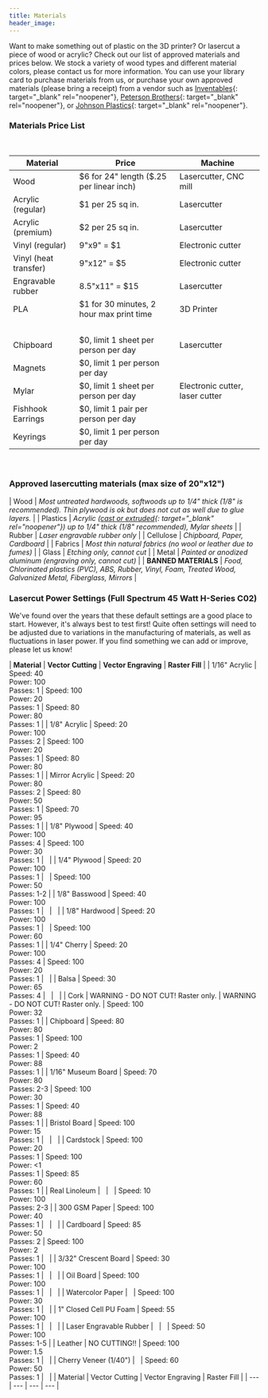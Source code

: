 ```yaml
---
title: Materials
header_image:
---
```


Want to make something out of plastic on the 3D printer? Or lasercut a piece of wood or acrylic? Check out our list of approved materials and prices below. We stock a variety of wood types and different material colors, please contact us for more information. You can use your library card to purchase materials from us, or purchase your own approved materials (please bring a receipt) from a vendor such as [Inventables](http://inventables.com){: target="_blank" rel="noopener"}, [Peterson Brothers](http://petersenplastics.com/){: target="_blank" rel="noopener"}, or [Johnson Plastics](https://www.jpplus.com/){: target="_blank" rel="noopener"}.

### Materials Price List

&nbsp;

| **Material** | **Price** | **Machine** |
| --- | --- | --- |
| Wood | $6 for 24" length ($.25 per linear inch) | Lasercutter, CNC mill |
| Acrylic (regular) | $1 per 25 sq in. | Lasercutter |
| Acrylic (premium) | $2 per 25 sq in. | Lasercutter |
| Vinyl (regular) | 9"x9" = $1 | Electronic cutter |
| Vinyl (heat transfer) | 9"x12" = $5 | Electronic cutter |
| Engravable rubber | 8\.5"x11" = $15 | Lasercutter |
| PLA | $1 for 30 minutes, 2 hour max print time | 3D Printer |
| &nbsp; | &nbsp; | &nbsp; |
| Chipboard | $0, limit 1 sheet per person per day | Lasercutter |
| Magnets | $0, limit 1 per person per day | &nbsp; |
| Mylar | $0, limit 1 sheet per person per day | Electronic cutter, laser cutter |
| Fishhook Earrings | $0, limit 1 pair per person per day | &nbsp; |
| Keyrings | $0, limit 1 per person per day | &nbsp; |

#### &nbsp;

### Approved lasercutting materials (max size of 20"x12")

| Wood | *Most untreated hardwoods, softwoods up to 1/4" thick (1/8" is recommended). Thin plywood is ok but does not cut as well due to glue layers.* |
| Plastics | *Acrylic ([cast or extruded](https://www.acmeplastics.com/cast-vs-extruded){: target="_blank" rel="noopener"}) up to 1/4" thick (1/8" recommended), Mylar sheets* |
| Rubber | *Laser engravable rubber only* |
| Cellulose | *Chipboard, Paper, Cardboard* |
| Fabrics | *Most thin natural fabrics (no wool or leather due to fumes)* |
| Glass | *Etching only, cannot cut* |
| Metal | *Painted or anodized aluminum (engraving only, cannot cut)* |
| **BANNED MATERIALS** | *Food, Chlorinated plastics (PVC), ABS, Rubber, Vinyl, Foam, Treated Wood, Galvanized Metal, Fiberglass, Mirrors* |

### Lasercut Power Settings (Full Spectrum 45 Watt H-Series C02)

We've found over the years that these default settings are a good place to start. However, it's always best to test first\! Quite often settings will need to be adjusted due to variations in the manufacturing of materials, as well as fluctuations in laser power. If you find something we can add or improve, please let us know\!

| **Material** | **Vector Cutting** | **Vector Engraving** | **Raster Fill** |
| 1/16" Acrylic | Speed: 40<br>Power: 100<br>Passes: 1 | Speed: 100<br>Power: 20<br>Passes: 1 | Speed: 80<br>Power: 80<br>Passes: 1 |
| 1/8" Acrylic | Speed: 20<br>Power: 100<br>Passes: 2 | Speed: 100<br>Power: 20<br>Passes: 1 | Speed: 80<br>Power: 80<br>Passes: 1 |
| Mirror Acrylic | Speed: 20<br>Power: 80<br>Passes: 2 | Speed: 80<br>Power: 50<br>Passes: 1 | Speed: 70<br>Power: 95<br>Passes: 1 |
| 1/8" Plywood | Speed: 40<br>Power: 100<br>Passes: 4 | Speed: 100<br>Power: 30<br>Passes: 1 | &nbsp; |
| 1/4" Plywood | Speed: 20<br>Power: 100<br>Passes: 1 | &nbsp; | Speed: 100<br>Power: 50<br>Passes: 1-2 |
| 1/8" Basswood | Speed: 40<br>Power: 100<br>Passes: 1 | &nbsp; | &nbsp; |
| 1/8" Hardwood | Speed: 20<br>Power: 100<br>Passes: 1 | &nbsp; | Speed: 100<br>Power: 60<br>Passes: 1 |
| 1/4" Cherry | Speed: 20<br>Power: 100<br>Passes: 4 | Speed: 100<br>Power: 20<br>Passes: 1 | &nbsp; |
| Balsa | Speed: 30<br>Power: 65<br>Passes: 4 | &nbsp; | &nbsp; |
| Cork | WARNING - DO NOT CUT\! Raster only. | WARNING - DO NOT CUT\! Raster only. | Speed: 100<br>Power: 32<br>Passes: 1 |
| Chipboard | Speed: 80<br>Power: 80<br>Passes: 1 | Speed: 100<br>Power: 2<br>Passes: 1 | Speed: 40<br>Power: 88<br>Passes: 1 |
| 1/16" Museum Board | Speed: 70<br>Power: 80<br>Passes: 2-3 | Speed: 100<br>Power: 30<br>Passes: 1 | Speed: 40<br>Power: 88<br>Passes: 1 |
| Bristol Board | Speed: 100<br>Power: 15<br>Passes: 1 | &nbsp; | &nbsp; |
| Cardstock | Speed: 100<br>Power: 20<br>Passes: 1 | Speed: 100<br>Power: &lt;1<br>Passes: 1 | Speed: 85<br>Power: 60<br>Passes: 1 |
| Real Linoleum | &nbsp; | &nbsp; | Speed: 10<br>Power: 100<br>Passes: 2-3 |
| 300 GSM Paper | Speed: 100<br>Power: 40<br>Passes: 1 | &nbsp; | &nbsp; |
| Cardboard | Speed: 85<br>Power: 50<br>Passes: 2 | Speed: 100<br>Power: 2<br>Passes: 1 | &nbsp; |
| 3/32" Crescent Board | Speed: 30<br>Power: 100<br>Passes: 1 | &nbsp; | &nbsp; |
| Oil Board | Speed: 100<br>Power: 100<br>Passes: 1 | &nbsp; | &nbsp; |
| Watercolor Paper | &nbsp; | Speed: 100<br>Power: 30<br>Passes: 1 | &nbsp; |
| 1" Closed Cell PU Foam | Speed: 55<br>Power: 100<br>Passes: 1 | &nbsp; | &nbsp; |
| Laser Engravable Rubber | &nbsp; | &nbsp; | Speed: 50<br>Power: 100<br>Passes: 1-5 |
| Leather | NO CUTTING\!\! | Speed: 100<br>Power: 1.5<br>Passes: 1 | &nbsp; |
| Cherry Veneer (1/40") | &nbsp; | Speed: 60<br>Power: 50<br>Passes: 1 | &nbsp; |
| Material | Vector Cutting | Vector Engraving | Raster Fill |
| --- | --- | --- | --- |

&nbsp;